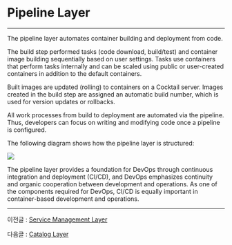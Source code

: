 # Pipeline Layer

---

The pipeline layer automates container building and deployment from code.

The build step performed tasks \(code download, build/test\) and container image building sequentially based on user settings. Tasks use containers that perform tasks internally and can be scaled using public or user-created containers in addition to the default containers.

Built images are updated (rolling) to containers on a Cocktail server. Images created in the build step are assigned an automatic build number, which is used for version updates or rollbacks.

All work processes from build to deployment are automated via the pipeline. Thus, developers can focus on writing and modifying code once a pipeline is configured.

The following diagram shows how the pipeline layer is structured:

![](/assets/cocktailcloud-architecture-5.png)

The pipeline layer provides a foundation for DevOps through continuous integration and deployment \(CI/CD\), and DevOps emphasizes continuity and organic cooperation between development and operations. As one of the components required for DevOps, CI/CD is equally important in container-based development and operations.

---

이전글 : [Service Management Layer](/c11c-be44-c2a4-ad00-b9ac-b808-c774-c5b4.md)

다음글 : [Catalog Layer](/catalog-layer-ce74-d0c8-b85c-adf8-b808-c774-c5b429.md)

